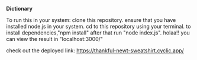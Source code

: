 **Dictionary**

To run this in your system:
  clone this repository.
  ensure that you have installed node.js in your system.
  cd to this repository using your terminal.
  to install dependencies,"npm install"
  after that run  "node index.js".
  holaa!! you can view the result in "localhost:3000/"

check  out the deployed link:
    https://thankful-newt-sweatshirt.cyclic.app/
